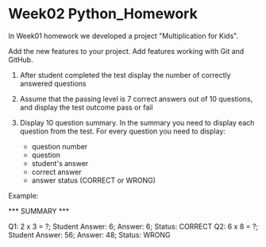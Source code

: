 # Week02 Python_Homework
In Week01 homework we developed a project "Multiplication for Kids".

Add the new features to your project. Add features working with Git and GitHub.

1. After student completed the test display the number of correctly answered questions

2. Assume that the passing level is 7 correct answers out of 10 questions, and display the test outcome pass or fail

3. Display 10 question summary. In the summary you need to display each question from the test. For every question you need to display:

    - question number
    - question
    - student's answer
    - correct answer
    - answer status (CORRECT or WRONG)


Example:

*** SUMMARY ***

Q1: 2 x 3 = ?; Student Answer: 6; Answer: 6; Status: CORRECT
Q2: 6 x 8 = ?; Student Answer: 56; Answer: 48; Status: WRONG
